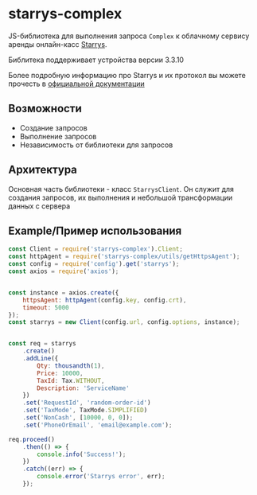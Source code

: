 # starrys-complex

JS-библиотека для выполнения запроса `Complex` к облачному сервису аренды онлайн-касс [Starrys](http://check.starrys.ru).

Библитека поддерживает устройства версии 3.3.10

Более подробную информацию про Starrys и их протокол вы можете прочесть в [официальной документации](http://check.starrys.ru/docs/cloudapi_complex.pdf)


## Возможности
 - Создание запросов
 - Выполнение запросов
 - Независимость от библиотеки для запросов

## Архитектура
Основная часть библиотеки - класс `StarrysClient`. Он служит для создания запросов, их выполнения и небольшой трансформации данных с сервера

## Example/Пример использования

```js
const Client = require('starrys-complex').Client;
const httpAgent = require('starrys-complex/utils/getHttpsAgent');
const config = require('config').get('starrys');
const axios = require('axios');


const instance = axios.create({ 
    httpsAgent: httpAgent(config.key, config.crt), 
    timeout: 5000 
});
const starrys = new Client(config.url, config.options, instance);


const req = starrys
    .create()
    .addLine({ 
        Qty: thousandth(1),
        Price: 10000,
        TaxId: Tax.WITHOUT,
        Description: 'ServiceName'
    })
    .set('RequestId', 'random-order-id')
    .set('TaxMode', TaxMode.SIMPLIFIED)
    .set('NonCash', [10000, 0, 0]);
    .set('PhoneOrEmail', 'email@example.com');

req.proceed()
    .then(() => {
        console.info('Success!');
    })
    .catch((err) => {
        console.error('Starrys error', err);
    });
```